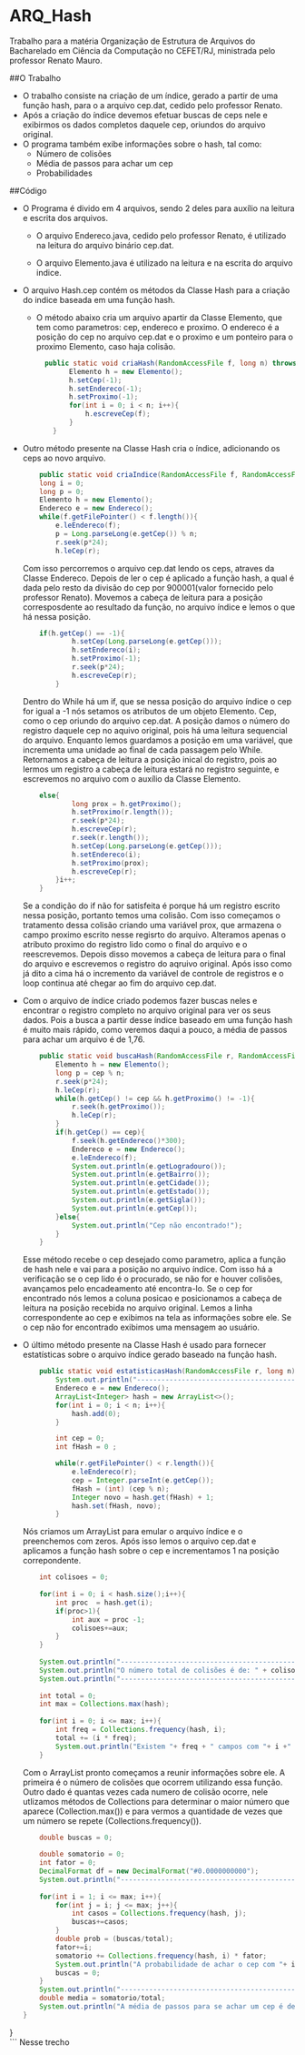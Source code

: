 # ARQ_Hash

Trabalho para a matéria Organização de Estrutura de Arquivos do Bacharelado em Ciência da Computação no CEFET/RJ, ministrada pelo professor Renato Mauro.

##O Trabalho

* O trabalho consiste na criação de um índice, gerado a partir de uma função hash, para o a arquivo cep.dat, cedido pelo professor Renato. 
* Após a criação do índice devemos efetuar buscas de ceps nele e exibirmos os dados completos daquele cep, oriundos do arquivo original.
* O programa também exibe informações sobre o hash, tal como: 
    * Número de colisões
    * Média de passos para achar um cep
    * Probabilidades

##Código

* O Programa é divido em 4 arquivos, sendo 2 deles para auxílio na leitura e escrita dos arquivos.

  * O arquivo Endereco.java, cedido pelo professor Renato, é utilizado na leitura do arquivo binário cep.dat.

  * O arquivo Elemento.java é utilizado na leitura e na escrita do arquivo indice.
  
  
* O arquivo Hash.cep contém os métodos da Classe Hash para a criação do indice baseada em uma função hash.
  * O método abaixo cria um arquivo apartir da Classe Elemento, que tem como parametros: cep, endereco e proximo. O endereco é a posição do cep no arquivo cep.dat e o proximo e um ponteiro para o proximo Elemento, caso haja colisão.
  
	```java
	  public static void criaHash(RandomAccessFile f, long n) throws Exception{
			Elemento h = new Elemento();
			h.setCep(-1);
			h.setEndereco(-1);
			h.setProximo(-1);
			for(int i = 0; i < n; i++){
				h.escreveCep(f);				
			}
		}
	```
 * Outro método presente na Classe Hash cria o índice, adicionando os ceps ao novo arquivo.
    ```java
    	public static void criaIndice(RandomAccessFile f, RandomAccessFile r, long n) throws Exception{
		long i = 0;
		long p = 0;
		Elemento h = new Elemento();
		Endereco e = new Endereco();
		while(f.getFilePointer() < f.length()){
			e.leEndereco(f);
			p = Long.parseLong(e.getCep()) % n;
			r.seek(p*24);
			h.leCep(r);
    ```
   
   	 Com isso percorremos o arquivo cep.dat lendo os ceps, atraves da Classe Endereco. Depois de ler o cep é aplicado a função hash,  a qual é dada pelo resto da divisão do cep por 900001(valor fornecido pelo professor Renato). Movemos a cabeça de leitura para a posição corresposdente ao resultado da função, no arquivo índice e lemos o que há nessa posição.
 	```java
		if(h.getCep() == -1){
				h.setCep(Long.parseLong(e.getCep()));
				h.setEndereco(i);
				h.setProximo(-1);
				r.seek(p*24);
				h.escreveCep(r);				
			}
	```
	Dentro do While há um if, que se nessa posição do arquivo índice o cep for igual a -1 nós setamos os atributos de um objeto Elemento. Cep, como o cep oriundo do arquivo cep.dat. A posição damos o número do registro daquele cep no aquivo original, pois há uma leitura sequencial do arquivo. Enquanto lemos guardamos a posição em uma variável, que incrementa uma unidade ao final de cada passagem pelo While. Retornamos a cabeça de leitura a posição inical do registro, pois ao lermos um registro a cabeça de leitura estará no registro seguinte, e escrevemos no arquivo com o auxílio da Classe Elemento.
	```java
		else{
				long prox = h.getProximo();
				h.setProximo(r.length());
				r.seek(p*24);
				h.escreveCep(r);
				r.seek(r.length());
				h.setCep(Long.parseLong(e.getCep()));
				h.setEndereco(i);
				h.setProximo(prox);
				h.escreveCep(r);				
			}i++;		
		}
	```
	Se a condição do if não for satisfeita é porque há um registro escrito nessa posição, portanto temos uma colisão. Com isso começamos o tratamento dessa colisão criando uma variável prox, que armazena o campo proximo escrito nesse regisrto do arquivo. Alteramos apenas o atributo proximo do registro lido como o final do arquivo e o reescrevemos. Depois disso movemos a cabeça de leitura para o final do arquivo e escrevemos o registro do aqruivo original. Após isso como já dito a cima há o incremento da variável de controle de registros e o loop continua até chegar ao fim do arquivo cep.dat.
 
 * Com o arquivo de índice criado podemos fazer buscas neles e encontrar o registro completo no arquivo original para ver os seus dados. Pois a busca a partir desse índice baseado em uma função hash é muito mais rápido, como veremos daqui a pouco, a média de passos para achar um arquivo é de 1,76.
 	```java
		public static void buscaHash(RandomAccessFile r, RandomAccessFile f, long cep, long n) throws Exception{
			Elemento h = new Elemento();
			long p = cep % n;
			r.seek(p*24);
			h.leCep(r);
			while(h.getCep() != cep && h.getProximo() != -1){
				r.seek(h.getProximo());
				h.leCep(r);
			}
			if(h.getCep() == cep){
				f.seek(h.getEndereco()*300);
				Endereco e = new Endereco();
				e.leEndereco(f);
				System.out.println(e.getLogradouro());
				System.out.println(e.getBairro());
				System.out.println(e.getCidade());
				System.out.println(e.getEstado());
				System.out.println(e.getSigla());
				System.out.println(e.getCep());			
			}else{
				System.out.println("Cep não encontrado!");
			}
		}
	```
	Esse método recebe o cep desejado como parametro, aplica a função de hash nele e vai para a posição no arquivo índice. Com isso há a verificação se o cep lido é o procurado, se não for e houver colisões, avançamos pelo encadeamento até encontra-lo. Se o cep for encontrado nós lemos a coluna posicao e posicionamos a cabeça de leitura na posição recebida no arquivo original. Lemos a linha correspondente ao cep e exibimos na tela as informações sobre ele. Se o cep não for encontrado exibimos uma mensagem ao usuário.
	
 * O último método presente na Classe Hash é usado para fornecer estatísticas sobre o arquivo índice gerado baseado na função hash.
 	```java
		public static void estatisticasHash(RandomAccessFile r, long n) throws Exception{
			System.out.println("-----------------------------------------------------");
			Endereco e = new Endereco();
			ArrayList<Integer> hash = new ArrayList<>();
			for(int i = 0; i < n; i++){
				hash.add(0);
			}

			int cep = 0;
			int fHash = 0 ;

			while(r.getFilePointer() < r.length()){
				e.leEndereco(r);
				cep = Integer.parseInt(e.getCep());
				fHash = (int) (cep % n);
				Integer novo = hash.get(fHash) + 1;
				hash.set(fHash, novo);			
			}
	```
	Nós criamos um ArrayList para emular o arquivo índice e o preenchemos com zeros. Após isso lemos o arquivo cep.dat e aplicamos a função hash sobre o cep e incrementamos 1 na posição correpondente.
	```java
		int colisoes = 0;
		
		for(int i = 0; i < hash.size();i++){
			int proc  = hash.get(i);
			if(proc>1){
				int aux = proc -1;
				colisoes+=aux;
			}
		}
		
		System.out.println("-----------------------------------------------------");
		System.out.println("O número total de colisões é de: " + colisoes);
		System.out.println("-----------------------------------------------------");
		
		int total = 0;
		int max = Collections.max(hash);
		
		for(int i = 0; i <= max; i++){
			int freq = Collections.frequency(hash, i);
			total += (i * freq);
			System.out.println("Existem "+ freq + " campos com "+ i +" elementos!");
		}
	```
 	Com o ArrayList pronto começamos a reunir informações sobre ele. A primeira é o número de colisões que ocorrem utilizando essa função. Outro dado é quantas vezes cada numero de colisão ocorre, nele utlizamos métodos de Collections para determinar o maior número que aparece (Collection.max()) e para vermos a quantidade de vezes que um número se repete (Collections.frequency()).
	```java
		double buscas = 0;
		
		double somatorio = 0;
		int fator = 0;
		DecimalFormat df = new DecimalFormat("#0.0000000000");
		System.out.println("-----------------------------------------------------");
		
		for(int i = 1; i <= max; i++){
			for(int j = i; j <= max; j++){
				int casos = Collections.frequency(hash, j);
				buscas+=casos;
			}
			double prob = (buscas/total);
			fator+=i;
			somatorio += Collections.frequency(hash, i) * fator;
			System.out.println("A probabilidade de achar o cep com "+ i + " passos e de : "+  df.format(prob));
			buscas = 0;
		}
		System.out.println("-----------------------------------------------------");
		double media = somatorio/total;		
		System.out.println("A média de passos para se achar um cep é de :" + df.format(media) );
	}	
}	
	```
	Nesse trecho
